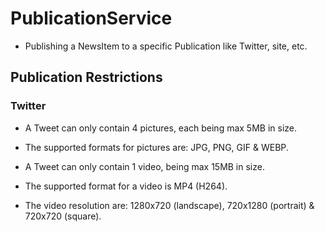 # PublicationService
* Publishing a NewsItem to a specific Publication like Twitter, site, etc.


## Publication Restrictions

### Twitter
* A Tweet can only contain 4 pictures, each being max 5MB in size. 
* The supported formats for pictures are: JPG, PNG, GIF & WEBP.

* A Tweet can only contain 1 video, being max 15MB in size.
* The supported format for a video is MP4 (H264).
* The video resolution are: 1280x720 (landscape), 720x1280 (portrait) & 720x720 (square).